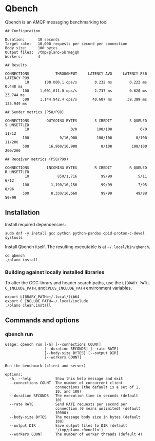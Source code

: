 # Qbench

<!-- [![main](https://github.com/ssorj/qbench/actions/workflows/main.yaml/badge.svg)](https://github.com/ssorj/qbench/actions/workflows/main.yaml) -->

Qbench is an AMQP messaging benchmarking tool.

~~~
## Configuration

Duration:      10 seconds
Target rate:   10,000 requests per second per connection
Body size:     100 bytes
Output files:  /tmp/plano-5brmejqh
Workers:       4

## Results

CONNECTIONS            THROUGHPUT     LATENCY AVG     LATENCY P50     LATENCY P99
         10       100,000.1 ops/s        0.232 ms        0.222 ms        0.440 ms
        100     1,001,011.0 ops/s        2.737 ms        0.620 ms       23.744 ms
        500     1,144,942.4 ops/s       40.607 ms       39.389 ms      135.949 ms

## Sender metrics (P50/P99)

CONNECTIONS        OUTGOING BYTES        S CREDIT        S QUEUED     S UNSETTLED
         10                   0/0         100/100             0/0           11/12
        100              0/16,900         100/100           0/100          11/200
        500         16,900/16,900           0/100         100/100         200/200

## Receiver metrics (P50/P99)

CONNECTIONS        INCOMING BYTES        R CREDIT        R QUEUED     R UNSETTLED
         10             850/1,716           99/99            5/11            6/12
        100          1,190/16,150           99/99            7/95            8/96
        500          8,330/16,660           99/99           49/98           50/99
~~~

## Installation

Install required dependencies:

    sudo dnf -y install gcc python python-pandas qpid-proton-c-devel systools

Install Qbench itself.  The resulting executable is at
`~/.local/bin/qbench`.

    cd qbench
    ./plano install

### Building against locally installed libraries

To alter the GCC library and header search paths, use the
`LIBRARY_PATH`, `C_INCLUDE_PATH`, and`CPLUS_INCLUDE_PATH` environment
variables.

    export LIBRARY_PATH=~/.local/lib64
    export C_INCLUDE_PATH=~/.local/include
    ./plano clean,install

<!-- XXX qbench check -->

## Commands and options

### qbench run

~~~
usage: qbench run [-h] [--connections COUNT]
                  [--duration SECONDS] [--rate RATE]
                  [--body-size BYTES] [--output DIR]
                  [--workers COUNT]

Run the benchmark (client and server)

options:
  -h, --help           Show this help message and exit
  --connections COUNT  The number of concurrent client
                       connections (the default is a set of 1,
                       10, and 100)
  --duration SECONDS   The execution time in seconds (default
                       10)
  --rate RATE          Send RATE requests per second per
                       connection (0 means unlimited) (default
                       10000)
  --body-size BYTES    The message body size in bytes (default
                       100)
  --output DIR         Save output files to DIR (default
                       '/tmp/plano-z0xno1ln')
  --workers COUNT      The number of worker threads (default 4)
~~~

<!-- ### qbench server -->

<!-- ### qbench client -->

<!-- ## Examples -->

<!-- ### Running Qbench on one host -->

<!-- ### Running Qbench across distinct hosts -->
